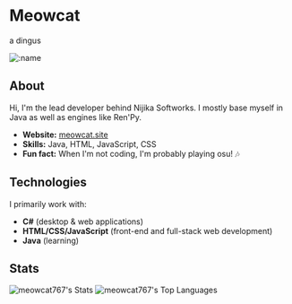 # Meowcat

a dingus

![:name](https://count.getloli.com/@:meowcat767-gh?name=%3Ameowcat767-gh&theme=rule34&padding=7&offset=0&align=center&scale=1&pixelated=0&darkmode=0)

## About

Hi, I'm the lead developer behind Nijika Softworks. I mostly base myself in Java as well as engines like Ren'Py. 

- **Website:** [meowcat.site](https://meowcat.site)
- **Skills:** Java, HTML, JavaScript, CSS
- **Fun fact:** When I'm not coding, I'm probably playing osu! 🎶

## Technologies

I primarily work with:
- **C#** (desktop & web applications)
- **HTML/CSS/JavaScript** (front-end and full-stack web development)
- **Java** (learning)

## Stats
![meowcat767's Stats](https://github-readme-stats.vercel.app/api?username=meowcat767&theme=vue-dark&show_icons=true&hide_border=true&count_private=true)
![meowcat767's Top Languages](https://github-readme-stats.vercel.app/api/top-langs/?username=meowcat767&theme=vue-dark&show_icons=true&hide_border=true&layout=compact)
